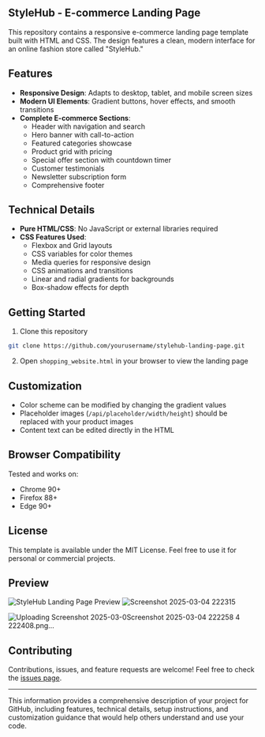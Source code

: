 ## StyleHub - E-commerce Landing Page

This repository contains a responsive e-commerce landing page template built with HTML and CSS. The design features a clean, modern interface for an online fashion store called "StyleHub."

## Features

- **Responsive Design**: Adapts to desktop, tablet, and mobile screen sizes
- **Modern UI Elements**: Gradient buttons, hover effects, and smooth transitions
- **Complete E-commerce Sections**:
  - Header with navigation and search
  - Hero banner with call-to-action
  - Featured categories showcase
  - Product grid with pricing
  - Special offer section with countdown timer
  - Customer testimonials
  - Newsletter subscription form
  - Comprehensive footer

## Technical Details

- **Pure HTML/CSS**: No JavaScript or external libraries required
- **CSS Features Used**:
  - Flexbox and Grid layouts
  - CSS variables for color themes
  - Media queries for responsive design
  - CSS animations and transitions
  - Linear and radial gradients for backgrounds
  - Box-shadow effects for depth

## Getting Started

1. Clone this repository
```bash
git clone https://github.com/yourusername/stylehub-landing-page.git
```

2. Open `shopping_website.html` in your browser to view the landing page

## Customization

- Color scheme can be modified by changing the gradient values
- Placeholder images (`/api/placeholder/width/height`) should be replaced with your product images
- Content text can be edited directly in the HTML

## Browser Compatibility

Tested and works on:
- Chrome 90+
- Firefox 88+
- Edge 90+

## License

This template is available under the MIT License. Feel free to use it for personal or commercial projects.

## Preview

![StyleHub Landing Page Preview](preview.png)
![Screenshot 2025-03-04 222315](https://github.com/user-attachments/assets/1110dfe5-c08c-4434-aed7-4c8573e3829e)

![Uploading Screenshot 2025-03-0![Screenshot 2025-03-04 222258](https://github.com/user-attachments/assets/118e2636-0c3b-4445-a1da-1da687a51979)
4 222408.png…]()

## Contributing

Contributions, issues, and feature requests are welcome! Feel free to check the [issues page](https://github.com/yourusername/stylehub-landing-page/issues).

---

This information provides a comprehensive description of your project for GitHub, including features, technical details, setup instructions, and customization guidance that would help others understand and use your code.
